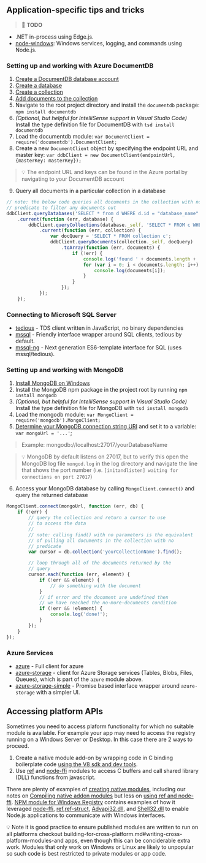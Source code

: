 ## Application-specific tips and tricks
> :triangular_flag_on_post: **TODO**
* .NET in-process using Edge.js.
* [node-windows](https://github.com/coreybutler/node-windows): Windows services, logging, and commands using Node.js.

### Setting up and working with Azure DocumentDB

1. [Create a DocumentDB database account](https://azure.microsoft.com/en-us/documentation/articles/documentdb-create-account/)
2. [Create a database](https://azure.microsoft.com/en-us/documentation/articles/documentdb-create-database/)
3. [Create a collection](https://azure.microsoft.com/en-us/documentation/articles/documentdb-create-collection/)
4. [Add documents to the collection](https://azure.microsoft.com/en-us/documentation/articles/documentdb-view-json-document-explorer/)
5. Navigate to the root project directory and install the `documentdb` package: `npm install documentdb`
6. *(Optional, but helpful for IntelliSense support in Visual Studio Code)* Install the type definition file for DocumentDB with `tsd install documentdb`
7. Load the documentdb module: `var DocumentClient = require('documentdb').DocumentClient;`
8. Create a new `DocumentClient` object by specifying the endpoint URL and master key: `var ddbClient = new DocumentClient(endpointUrl, {masterKey: masterKey});`
 > :bulb: The endpoint URL and keys can be found in the Azure portal by navigating to your DocumentDB account
 
9. Query all documents in a particular collection in a database
```javascript
// note: the below code queries all documents in the collection with no 
// predicate to filter any documents out
ddbClient.queryDatabases('SELECT * from d WHERE d.id = "database_name"')
    .current(function (err, database) {
        ddbClient.queryCollections(database._self, 'SELECT * FROM c WHERE c.id = "collection_name"')
            .current(function (err, collection) {
                var docQuery = 'SELECT * FROM collection c';
                ddbClient.queryDocuments(collection._self, docQuery)
                    .toArray(function (err, documents) {
                        if (!err) {
                            console.log('found ' + documents.length + ' documents...');
                            for (var i = 0; i < documents.length; i++) {
                                console.log(documents[i]);
                            }
                        }
                    });
            });
    });
```

### Connecting to Microsoft SQL Server

* [tedious](https://www.npmjs.com/package/tedious) - TDS client written in JavaScript, no binary dependencies
* [mssql](https://www.npmjs.com/package/mssql) - Friendly interface wrapper around SQL clients, tedious by default.
* [mssql-ng](https://www.npmjs.com/package/mssql) - Next generation ES6-template interface for SQL (uses mssql/tedious).

### Setting up and working with MongoDB

1. [Install MongoDB on Windows](https://docs.mongodb.org/manual/tutorial/install-mongodb-on-windows/)
2. Install the MongoDB npm package in the project root by running `npm install mongodb`
3. *(Optional, but helpful for IntelliSense support in Visual Studio Code)* Install the type definition file for MongoDB with `tsd install mongodb`
4. Load the mongodb module: `var MongoClient = require('mongodb').MongoClient;`
5. [Determine your MongoDB connection string URI](https://docs.mongodb.org/manual/reference/connection-string/) and set it to a variable: `var mongoUrl = '...'`;
 > Example: mongodb://localhost:27017/yourDatabaseName

 > :bulb: MongoDB by default listens on 27017, but to verify this open the MongoDB log file `mongod.log` in the log directory and navigate the line that shows the port number (i.e. `[initandlisten] waiting for connections on port 27017`)
6. Access your MongoDB database by calling `MongoClient.connect()` and query the returned database
```javascript
MongoClient.connect(mongoUrl, function (err, db) {
    if (!err) {
        // query the collection and return a cursor to use
        // to access the data
        //
        // note: calling find() with no parameters is the equivalent
        // of pulling all documents in the collection with no
        // predicate
        var cursor = db.collection('yourCollectionName').find();

        // loop through all of the documents returned by the
        // query
        cursor.each(function (err, element) {
            if (!err && element) {
                // do something with the document
            }
            // if error and the document are undefined then
            // we have reached the no-more-documents condition
            if (!err && !element) {
                console.log('done!');
            }
        });
    }
});
```

### Azure Services

* [azure](https://www.npmjs.com/package/azure) - Full client for azure
* [azure-storage](https://www.npmjs.com/package/azure-storage) - client for Azure Storage services (Tables, Blobs, Files, Queues), which is part of the `azure` module above.
* [azure-storage-simple](https://www.npmjs.com/package/azure-storage-simple) - Promise based interface wrapper around `azure-storage` with a simpler UI.


## Accessing platform APIs
Sometimes you need to access plaform functionality for which no suitable module is available. For example your app may need to access the registry running on a Windows Server or Desktop. In this case there are 2 ways to proceed. 

1. Create a native module add-on by wrapping code in C binding boilerplate code [using the V8 sdk and dev tools](https://nodejs.org/api/addons.html).
2. Use [ref](https://github.com/TooTallNate/ref) and [node-ffi](https://github.com/node-ffi/node-ffi) modules to access C buffers and call shared library (DLL) functions from javascript.

There are plenty of examples of [creating native modules](http://www.martinchristen.ch/node/tutorial11), including our notes on [Compiling native addon modules](windows-environment.md#compiling-native-addon-modules) but less on [using ref and node-ffi](http://opendirective.net/blog/2015/10/working-with-windows-native-code-from-node-js). [NPM module for Windows Registry](https://github.com/CatalystCode/windows-registry-node) contains examples of how it leveraged [node-ffi](https://www.npmjs.com/package/ffi), [ref](https://www.npmjs.com/package/ref),[ref-struct](https://www.npmjs.com/package/ref-struct), [Advapi32.dll](https://msdn.microsoft.com/en-us/library/windows/desktop/ms724875(v=vs.85).aspx), and [Shell32.dll](https://msdn.microsoft.com/en-us/library/windows/desktop/bb762154(v=vs.85).aspx) to enable Node.js applications to communicate with Windows interfaces.  

 :bulb: Note it is good practice to ensure published modules are written to run on all platforms checkout building-for-cross-platform.md#writing-cross-platform-modules-and apps, even though this can be conciderable extra work. Modules that only work on Windows or Linux are likely to unpopular so such code is best restricted to private modules or app code.
